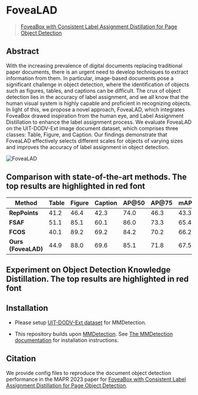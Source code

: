 
# FoveaLAD

> [FoveaBox with Consistent Label Assignment Distillation for Page Object Detection]()

<!-- [ALGORITHM] -->

## Abstract

With the increasing prevalence of digital documents replacing traditional paper documents, there is an urgent need to develop techniques to extract information from them. In particular, image-based documents pose a significant challenge in object detection, where the identification of objects such as figures, tables, and captions can be difficult. The crux of object detection lies in the accuracy of label assignment, and we all know that the human visual system is highly capable and proficient in recognizing objects. In light of this, we propose a novel approach, FoveaLAD, which integrates FoveaBox drawed inspiration from the human eye, and Label Assignment Distillation to enhance the label assignment process. We evaluate FoveaLAD on the UIT-DODV-Ext image document dataset, which comprises three classes: Table, Figure, and Caption. Our findings demonstrate that FoveaLAD effectively selects different scales for objects of varying sizes and improves the accuracy of label assignment in object detection.

![FoveaLAD](https://github.com/truong11062002/FoveaLAD/assets/74360292/4e96d1eb-a851-4f95-95ba-4d9a1073c97b)




## Comparison with state-of-the-art methods. The top results are highlighted in red font

| **Method**          	| **Table** 	| **Figure** 	| **Caption** 	| **AP@50** 	| **AP@75** 	| **mAP** 	| **Config**                                                                                 	| **Download** 	|
|---------------------	|-----------	|------------	|-------------	|-----------	|-----------	|---------	|--------------------------------------------------------------------------------------------	|--------------	|
| **RepPoints**       	| 41.2      	| 46.4       	| 42.3        	| 74.0      	| 46.3      	| 43.3    	| [config]() 	| [log]()      	|
| **FSAF**            	| 51.1      	| 85.1       	| 60.1        	| 86.0      	| 73.3      	| 65.4    	|                                                                                            	|              	|
| **FCOS**            	| 40.1      	| 89.2       	| 69.2        	| 84.2      	| 70.2      	| 66.2    	|                                                                                            	|              	|
| **Ours (FoveaLAD)** 	| 44.9      	| 88.0       	| 69.6        	| 85.1      	| 71.8      	| 67.5    	|                                                                                            	|              	|

## Experiment on Object Detection Knowledge Distillation. The top results are highlighted in red font


## Installation
- Please setup [UIT-DODV-Ext dataset](https://github.com/nguyenvd-uit/uit-together-dataset/blob/main/UIT-DODV-Ext.md) for MMDetection.

- This repository builds upon [MMDetection](https://github.com/open-mmlab/mmdetection). 
See [The MMDetection documentation](https://github.com/open-mmlab/mmdetection/blob/master/docs/en/get_started.md) for installation instructions.

## Citation

We provide config files to reproduce the document object detection performance in the MAPR 2023 paper for [FoveaBox with Consistent Label Assignment Distillation for Page Object Detection]().

```latex



